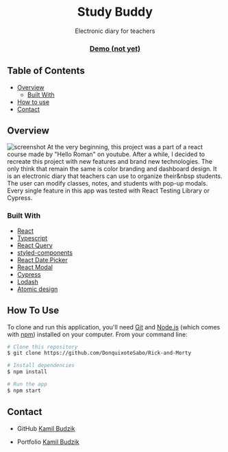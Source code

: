 <h1 align="center">Study Buddy</h1>

<div align="center">
    Electronic diary for teachers
</div>

<div align="center">
  <h3>
    <a href="#">
      Demo (not yet)
    </a>
  </h3>
</div>

<!-- TABLE OF CONTENTS -->

## Table of Contents

- [Overview](#overview)
    - [Built With](#built-with)
- [How to use](#how-to-use)
- [Contact](#contact)

<!-- OVERVIEW -->

## Overview

![screenshot](https://www.datocms-assets.com/64388/1651770227-dziennnik_mock_up_jpg.jpg)
At the very beginning, this project was a part of a react course made by "Hello Roman" on youtube. After a while, I
decided to recreate this project with new features and brand new technologies. The only think that remain the same is
color branding and dashboard design. It is an electronic diary that teachers can use to organize their&nbsp students.
The user can modify classes, notes, and students with pop-up modals. Every single feature in this app was tested with
React Testing Library or Cypress.

### Built With

- [React](https://reactjs.org/)
- [Typescript](https://www.typescriptlang.org/)
- [React Query](https://react-query.tanstack.com/)
- [styled-components](https://styled-components.com/)
- [React Date Picker](https://www.npmjs.com/package/react-datepicker)
- [React Modal](https://www.npmjs.com/package/react-modal)
- [Cypress](https://www.cypress.io/)
- [Lodash](https://lodash.com/)
- [Atomic design](https://bradfrost.com/blog/post/atomic-web-design/)

## How To Use

To clone and run this application, you'll need [Git](https://git-scm.com)
and [Node.js](https://nodejs.org/en/download/) (which comes with [npm](http://npmjs.com)) installed on your computer.
From your command line:

```bash
# Clone this repository
$ git clone https://github.com/DonquixoteSabo/Rick-and-Morty

# Install dependencies
$ npm install

# Run the app
$ npm start
```

## Contact

- GitHub [Kamil Budzik](https://github.com/Kamil-Budzik/)

<!-- will be add in the future after buying domain -->

- Portfolio [Kamil Budzik](https://kamil-budzik.com/)
